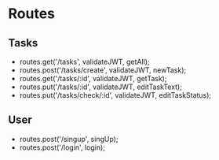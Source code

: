 # Routes

## Tasks

- routes.get('/tasks', validateJWT, getAll);
- routes.post('/tasks/create', validateJWT, newTask);
- routes.get('/tasks/:id', validateJWT, getTask);
- routes.put('/tasks/:id', validateJWT, editTaskText);
- routes.put('/tasks/check/:id', validateJWT, editTaskStatus);

## User

- routes.post('/singup', singUp);
- routes.post('/login', login);

